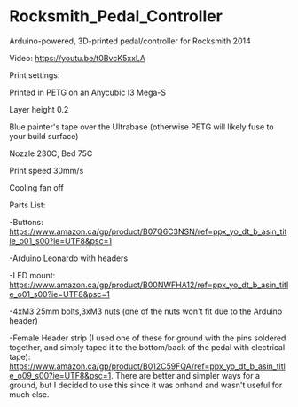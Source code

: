 # Rocksmith_Pedal_Controller
Arduino-powered, 3D-printed pedal/controller for Rocksmith 2014

Video: https://youtu.be/t0BvcK5xxLA

Print settings:

Printed in PETG on an Anycubic I3 Mega-S 

Layer height 0.2

Blue painter's tape over the Ultrabase (otherwise PETG will likely fuse to your build surface)

Nozzle 230C, Bed 75C

Print speed 30mm/s

Cooling fan off


Parts List:

-Buttons: https://www.amazon.ca/gp/product/B07Q6C3NSN/ref=ppx_yo_dt_b_asin_title_o01_s00?ie=UTF8&psc=1

-Arduino Leonardo with headers

-LED mount: https://www.amazon.ca/gp/product/B00NWFHA12/ref=ppx_yo_dt_b_asin_title_o01_s00?ie=UTF8&psc=1

-4xM3 25mm bolts,3xM3 nuts (one of the nuts won't fit due to the Arduino header)

-Female Header strip (I used one of these for ground with the pins soldered together, and simply taped it to the bottom/back of the pedal with electrical tape): https://www.amazon.ca/gp/product/B012C59FQA/ref=ppx_yo_dt_b_asin_title_o09_s00?ie=UTF8&psc=1. There are better and simpler ways for a ground, but I decided to use this since it was onhand and wasn't useful for much else.

